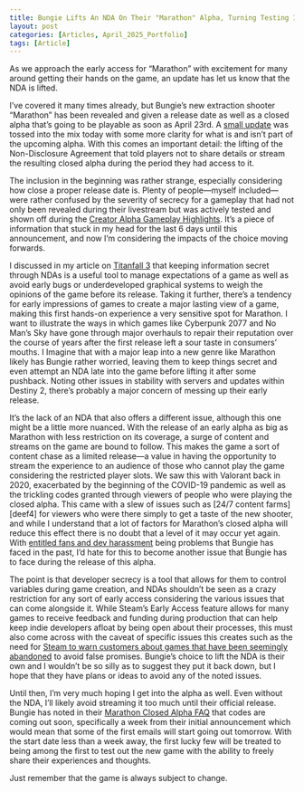 ```yaml
---
title: Bungie Lifts An NDA On Their "Marathon" Alpha, Turning Testing Into Content
layout: post
categories: [Articles, April_2025_Portfolio]
tags: [Article]
---
```


As we approach the early access for “Marathon” with excitement for many around getting their hands on the game, an update has let us know that the NDA is lifted.

I’ve covered it many times already, but Bungie’s new extraction shooter “Marathon” has been revealed and given a release date as well as a closed alpha that’s going to be playable as soon as April 23rd. A [small update][def1] was tossed into the mix today with some more clarity for what is and isn’t part of the upcoming alpha. With this comes an important detail: the lifting of the Non-Disclosure Agreement that told players not to share details or stream the resulting closed alpha during the period they had access to it.

The inclusion in the beginning was rather strange, especially considering how close a proper release date is. Plenty of people—myself included—were rather confused by the severity of secrecy for a gameplay that had not only been revealed during their livestream but was actively tested and shown off during the [Creator Alpha Gameplay Highlights][def2]. It’s a piece of information that stuck in my head for the last 6 days until this announcement, and now I’m considering the impacts of the choice moving forwards.

I discussed in my article on [Titanfall 3][def3] that keeping information secret through NDAs is a useful tool to manage expectations of a game as well as avoid early bugs or underdeveloped graphical systems to weigh the opinions of the game before its release. Taking it further, there’s a tendency for early impressions of games to create a major lasting view of a game, making this first hands-on experience a very sensitive spot for Marathon. I want to illustrate the ways in which games like Cyberpunk 2077 and No Man’s Sky have gone through major overhauls to repair their reputation over the course of years after the first release left a sour taste in consumers’ mouths. I Imagine that with a major leap into a new genre like Marathon likely has Bungie rather worried, leaving them to keep things secret and even attempt an NDA late into the game before lifting it after some pushback. Noting other issues in stability with servers and updates within Destiny 2, there’s probably a major concern of messing up their early release.

It’s the lack of an NDA that also offers a different issue, although this one might be a little more nuanced. With the release of an early alpha as big as Marathon with less restriction on its coverage, a surge of content and streams on the game are bound to follow. This makes the game a sort of content chase as a limited release—a value in having the opportunity to stream the experience to an audience of those who cannot play the game considering the restricted player slots. We saw this with Valorant back in 2020, exacerbated by the beginning of the COVID-19 pandemic as well as the trickling codes granted through viewers of people who were playing the closed alpha. This came with a slew of issues such as [24/7 content farms][deef4] for viewers who were there simply to get a taste of the new shooter, and while I understand that a lot of factors for Marathon’s closed alpha will reduce this effect there is no doubt that a level of it may occur yet again. With [entitled fans and dev harassment][def5] being problems that Bungie has faced in the past, I’d hate for this to become another issue that Bungie has to face during the release of this alpha.

The point is that developer secrecy is a tool that allows for them to control variables during game creation, and NDAs shouldn’t be seen as a crazy restriction for any sort of early access considering the various issues that can come alongside it. While Steam’s Early Access feature allows for many games to receive feedback and funding during production that can help keep indie developers afloat by being open about their processes, this must also come across with the caveat of specific issues this creates such as the need for [Steam to warn customers about games that have been seemingly abandoned][def6] to avoid false promises. Bungie’s choice to lift the NDA is their own and I wouldn’t be so silly as to suggest they put it back down, but I hope that they have plans or ideas to avoid any of the noted issues.

Until then, I’m very much hoping I get into the alpha as well. Even without the NDA, I’ll likely avoid streaming it too much until their official release. Bungie has noted in their [Marathon Closed Alpha FAQ][def7] that codes are coming out soon, specifically a week from their initial announcement which would mean that some of the first emails will start going out tomorrow. With the start date less than a week away, the first lucky few will be treated to being among the first to test out the new game with the ability to freely share their experiences and thoughts.

Just remember that the game is always subject to change.




[def1]: https://www.bungie.net/7/en/News/Article/alpha_update 
[def2]: https://www.youtube.com/watch?v=BlC31D_Rr-Y 
[def3]: https://skylercomet.github.io/posts/April9th-Article/ 
[def4]: https://gamerant.com/valorant-beta-key-frustrating-twitch/ 
[def5]: https://www.forbes.com/sites/paultassi/2022/07/17/destiny-2-dev-harassment-has-directly-led-to-less-communication-from-bungie/ 
[def6]: https://gamerant.com/steam-early-access-games-updates-warning/ 
[def7]: https://help.marathonthegame.com/hc/en-us/articles/36494704086420-Marathon-Closed-Alpha-FAQ 
